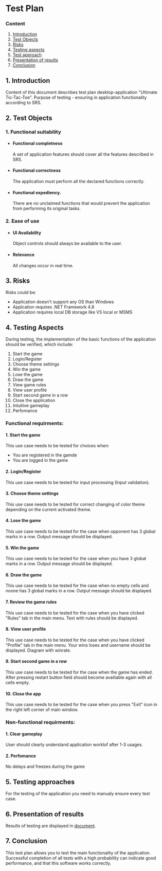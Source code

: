 # Test Plan
 ### Сontent
  1. [Introduction](#1)
  2. [Test Objects](#2)
  3. [Risks](#4)
  4. [Testing aspects](#5)<br>
  5. [Test approach](#6)
  6. [Presentation of results](#7)
  7. [Conclusion](#8)
  <a name="1"></a>
 ## 1. Introduction
Content of this document describes test plan desktop-application "Ultimate Tic-Tac-Toe". Purpose of testing - ensuring in application functionality according to SRS.
<a name="2"></a>
 ## 2. Test Objects
### 1. Functional suitability
-   #### Functional completness
    A set of application features should cover all the features described in SRS.
-   #### Functional correctness
    The application must perform all the declared functions correctly.
-   #### Functional expediency.
    There are no unclaimed functions that would prevent the application from performing its original tasks.
### 2. Ease of use
-   #### UI Availability
    Object controls should always be available to the user.
-   #### Relevance
    All changes occur in real time.
<a name="3"></a>
## 3. Risks
Risks could be:
- Application doesn't support any OS than Windows
- Applcation requires .NET Framework 4.8
- Application requires local DB storage like VS local or MSMS
<a name="4"></a>
 ## 4. Testing Aspects
During testing, the implementation of the basic functions of the application should be verified, which include:  
1. Start the game
2. Login/Register
3. Choose theme settings
4. Win the game
5. Lose the game
6. Draw the game
7. View game rules
8. View user profile
9. Start second game in a row
10. Close the application
11. Intuitive gameplay
12. Perfomance

### Functional requirments:
#### 1. Start the game
This use case needs to be tested for choices when:
- You are registered in the gamde
- You are logged in the game

#### 2. Login/Register
This use case needs to be tested for input processing (Input validation).

#### 3. Choose theme settings
This use case needs to be tested for correct changing of color theme depending on the current activated theme.

#### 4. Lose the game
This use case needs to be tested for the case when opponent has 3 global marks in a row. Output message should be displayed.

#### 5. Win the game 
This use case needs to be tested for the case when you have 3 global marks in a row. Output message should be displayed.

#### 6. Draw the game 
This use case needs to be tested for the case when no empty cells and noone has 3 global marks in a row. Output message should be displayed.

#### 7. Review the game rules
This use case needs to be tested for the case when you have clicked "Rules" tab in the main menu. Text with rules should be displayed.

#### 8. View user profile
This use case needs to be tested for the case when you have clicked "Profile" tab in the main menu. Your wins loses and username should be displayed.
Diagram with winrate.

#### 9. Start second game in a row
This use case needs to be tested for the case when the game has ended. After pressing restart button field should become availiable again with all cells empty.

#### 10. Close the app 
This use case needs to be tested for the case when you press "Exit" icon in the right left corner of main window.

### Non-functional requirments:
#### 1. Clear gameplay
User should clearly understand application worklof after 1-3 usages.

#### 2. Perfomance
No delays and freezes during the game

<a name="5"></a>
## 5. Testing approaches
For the testing of the application you need to manualy ensure every test case.

<a name="6"></a>
## 6. Presentation of results
Results of testing are displayed in [document](https://github.com/VladislavTikh/TicTacToe/blob/master/Testing/Test%20results.md).

<a name="7"></a>
## 7. Conclusion
This test plan allows you to test the main functionality of the application. Successful completion of all tests with a high probability can indicate good performance, and that this software works correctly.

    
